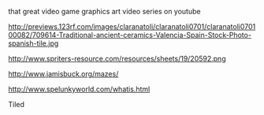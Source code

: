that great video game graphics art video series on youtube


http://previews.123rf.com/images/claranatoli/claranatoli0701/claranatoli070100082/709614-Traditional-ancient-ceramics-Valencia-Spain-Stock-Photo-spanish-tile.jpg


http://www.spriters-resource.com/resources/sheets/19/20592.png


http://www.jamisbuck.org/mazes/

http://www.spelunkyworld.com/whatis.html

Tiled

